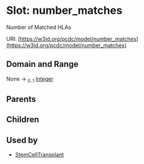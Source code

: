 
# Slot: number_matches


Number of Matched HLAs

URI: [https://w3id.org/pcdc/model/number_matches](https://w3id.org/pcdc/model/number_matches)


## Domain and Range

None &#8594;  <sub>0..1</sub> [Integer](types/Integer.md)

## Parents


## Children


## Used by

 * [StemCellTransplant](StemCellTransplant.md)
